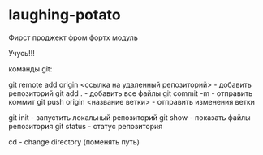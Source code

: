# laughing-potato
Фирст проджект фром фортх модуль   

Учусь!!!

команды git:

git remote add origin <ссылка на удаленный репозиторий> - добавить репозиторий 
git add . - добавить все файлы
git commit -m - отправить коммит
git push origin <название ветки> - отправить изменения ветки


git init - запустить локальный репозиторий
git show - показать файлы репозитория
git status - статус репозитория

cd - change directory (поменять путь)

